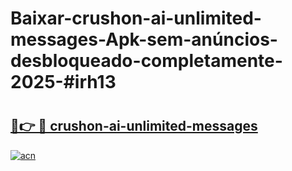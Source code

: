 # Baixar-crushon-ai-unlimited-messages-Apk-sem-anúncios-desbloqueado-completamente-2025-#irh13

# <h2><a href="https://ainizakaria.my?title=crushon-ai-unlimited-messages&ref=24M">🔗👉 🔴 crushon-ai-unlimited-messages</a></h2>

[![acn](https://github.com/user-attachments/assets/0f9c940e-d8b0-45ae-aac7-cd30a18b3e1c)](https://ainizakaria.my?title=crushon-ai-unlimited-messages&ref=24M)

